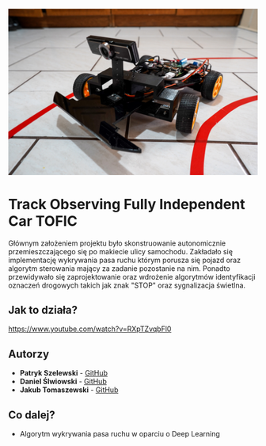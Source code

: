 
![TOFIC](/pics/main.png)


# Track Observing Fully Independent Car TOFIC

Głównym założeniem projektu było skonstruowanie autonomicznie przemieszczającego się po makiecie ulicy samochodu. Zakładało się implementację wykrywania pasa ruchu którym porusza się pojazd oraz algorytm sterowania mający za zadanie pozostanie na nim. Ponadto przewidywało się zaprojektowanie oraz wdrożenie algorytmów identyfikacji oznaczeń drogowych takich jak znak "STOP" oraz sygnalizacja świetlna.

## Jak to działa?

https://www.youtube.com/watch?v=RXpTZvqbFl0

## Autorzy

* **Patryk Szelewski** - [GitHub](https://github.com/pszelew)
* **Daniel Ślwiowski** - [GitHub](https://github.com/DSliwowski1)
* **Jakub Tomaszewski** - [GitHub](https://github.com/TomaszewskiJakub)
## Co dalej?
* Algorytm wykrywania pasa ruchu w oparciu o Deep Learning
